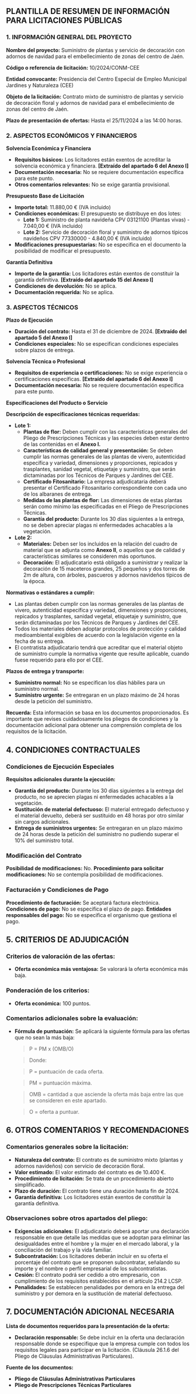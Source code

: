 ## PLANTILLA DE RESUMEN DE INFORMACIÓN PARA LICITACIONES PÚBLICAS

### 1. INFORMACIÓN GENERAL DEL PROYECTO

**Nombre del proyecto:** Suministro de plantas y servicio de decoración con adornos de navidad para el embellecimiento de zonas del centro de Jaén.

**Código o referencia de licitación:** 10/2024/CONM-CEE

**Entidad convocante:** Presidencia del Centro Especial de Empleo Municipal Jardines y Naturaleza (CEE)

**Objeto de la licitación:**  Contrato mixto de suministro de plantas y servicio de decoración floral y adornos de navidad para el embellecimiento de zonas del centro de Jaén.

**Plazo de presentación de ofertas:** Hasta el 25/11/2024 a las 14:00 horas.

### 2. ASPECTOS ECONÓMICOS Y FINANCIEROS

**Solvencia Económica y Financiera**
* **Requisitos básicos:** Los licitadores están exentos de acreditar la solvencia económica y financiera. **[Extraído del apartado 6 del Anexo I]**
* **Documentación necesaria:** No se requiere documentación específica para este punto.
* **Otros comentarios relevantes:** No se exige garantía provisional. 

**Presupuesto Base de Licitación**
* **Importe total:** 11.880,00 € (IVA incluido)
* **Condiciones económicas:** El presupuesto se distribuye en dos lotes:
    * **Lote 1:** Suministro de planta navideña CPV 03121100 (Plantas vivas) - 7.040,00 € (IVA incluido)
    * **Lote 2:** Servicio de decoración floral y suministro de adornos típicos navideños CPV 77330000 - 4.840,00 € (IVA incluido)
* **Modificaciones presupuestarias:** No se especifica en el documento la posibilidad de modificar el presupuesto. 

**Garantía Definitiva**
* **Importe de la garantía:** Los licitadores están exentos de constituir la garantía definitiva. **[Extraído del apartado 15 del Anexo I]**
* **Condiciones de devolución:** No se aplica.
* **Documentación requerida:** No se aplica.

### 3. ASPECTOS TÉCNICOS

**Plazo de Ejecución**
* **Duración del contrato:** Hasta el 31 de diciembre de 2024. **[Extraído del apartado 5 del Anexo I]**
* **Condiciones especiales:** No se especifican condiciones especiales sobre plazos de entrega. 

**Solvencia Técnica o Profesional**
* **Requisitos de experiencia o certificaciones:** No se exige experiencia o certificaciones específicas. **[Extraído del apartado 6 del Anexo I]**
* **Documentación necesaria:** No se requiere documentación específica para este punto.

**Especificaciones del Producto o Servicio**

**Descripción de especificaciones técnicas requeridas:**

* **Lote 1:**  
    * **Plantas de flor:** Deben cumplir con las características generales del Pliego de Prescripciones Técnicas y las especies deben estar dentro de las contenidas en el **Anexo I.**
    * **Características de calidad general y presentación:** Se deben cumplir las normas generales de las plantas de vivero, autenticidad específica y variedad, dimensiones y proporciones, repicados y trasplantes, sanidad vegetal, etiquetaje y suministro, que serán dictaminadas por los Técnicos de Parques y Jardines del CEE.
    * **Certificado Fitosanitario:** La empresa adjudicataria deberá presentar el Certificado Fitosanitario correspondiente con cada uno de los albaranes de entrega. 
    * **Medidas de las plantas de flor:** Las dimensiones de estas plantas serán como mínimo las especificadas en el Pliego de Prescripciones Técnicas. 
    * **Garantía del producto:** Durante los 30 días siguientes a la entrega, no se deben apreciar plagas ni enfermedades achacables a la vegetación.  
* **Lote 2:**
    * **Materiales:** Deben ser los incluidos en la relación del cuadro de material que se adjunta como **Anexo II**, o aquellos que de calidad y características similares se consideren más oportunos. 
    * **Decoración:** El adjudicatario está obligado a suministrar y realizar la decoración de 15 maceteros grandes, 25 pequeños y dos torres de 2m de altura, con árboles, pascueros y adornos navideños típicos de la época.

**Normativas o estándares a cumplir:**  
* Las plantas deben cumplir con las normas generales de las plantas de vivero, autenticidad específica y variedad, dimensiones y proporciones, repicados y trasplantes, sanidad vegetal, etiquetaje y suministro, que serán dictaminadas por los Técnicos de Parques y Jardines del CEE. 
* Todos los materiales deben adoptar protocolos de protección y calidad medioambiental exigibles de acuerdo con la legislación vigente en la fecha de su entrega.
* El contratista adjudicatario tendrá que acreditar que el material objeto de suministro cumple la normativa vigente que resulte aplicable, cuando fuese requerido para ello por el CEE. 

**Plazos de entrega y transporte:**
* **Suministro normal:** No se especifican los días hábiles para un suministro normal. 
* **Suministro urgente:**  Se entregaran en un plazo máximo de 24 horas desde la petición del suministro. 

**Recuerda:** Esta información se basa en los documentos proporcionados. Es importante que revises cuidadosamente los pliegos de condiciones y la documentación adicional para obtener una comprensión completa de los requisitos de la licitación. 


## 4. CONDICIONES CONTRACTUALES

### Condiciones de Ejecución Especiales

**Requisitos adicionales durante la ejecución:**

* **Garantía del producto:** Durante los 30 días siguientes a la entrega del producto, no se aprecien plagas ni enfermedades achacables a la vegetación.
* **Sustitución de material defectuoso:** El material entregado defectuoso y el material devuelto, deberá ser sustituido en 48 horas por otro similar sin cargos adicionales.
* **Entrega de suministros urgentes:** Se entregaran en un plazo máximo de 24 horas desde la petición del suministro no pudiendo superar el 10% del suministro total.

### Modificación del Contrato

**Posibilidad de modificaciones:** No.
**Procedimiento para solicitar modificaciones:** No se contempla posibilidad de modificaciones.

### Facturación y Condiciones de Pago

**Procedimiento de facturación:** Se aceptará factura electrónica.
**Condiciones de pago:** No se especifica el plazo de pago.
**Entidades responsables del pago:** No se especifica el organismo que gestiona el pago.

## 5. CRITERIOS DE ADJUDICACIÓN

### Criterios de valoración de las ofertas:

* **Oferta económica más ventajosa:** Se valorará la oferta económica más baja.

### Ponderación de los criterios:

* **Oferta económica:** 100 puntos.

### Comentarios adicionales sobre la evaluación:

* **Fórmula de puntuación:**  Se aplicará la siguiente fórmula para las ofertas que no sean la más baja:
    
    > P = PM x (OMB/O)
    
    > Donde: 
    
    > P = puntuación de cada oferta.
    
    > PM = puntuación máxima.
    
    > OMB = cantidad a que asciende la oferta más baja entre las que se consideren en este apartado.
    
    > O = oferta a puntuar.

## 6. OTROS COMENTARIOS Y RECOMENDACIONES

### Comentarios generales sobre la licitación:

* **Naturaleza del contrato:**  El contrato es de suministro mixto (plantas y adornos navideños) con servicio de decoración floral.
* **Valor estimado:** El valor estimado del contrato es de 10.400 €.
* **Procedimiento de licitación:** Se trata de un procedimiento abierto simplificado.
* **Plazo de duración:** El contrato tiene una duración hasta fin de 2024.
* **Garantía definitiva:** Los licitadores están exentos de constituir la garantía definitiva.

### Observaciones sobre otros apartados del pliego:

* **Exigencias adicionales:** El adjudicatario deberá aportar una declaración responsable en que detalle las medidas que se adoptan para eliminar las desigualdades entre el hombre y la mujer en el mercado laboral, y la conciliación del trabajo y la vida familiar.
* **Subcontratación:** Los licitadores deberán incluir en su oferta el porcentaje del contrato que se proponen subcontratar, señalando su importe y el nombre o perfil empresarial de los subcontratistas.
* **Cesión:** El contrato podrá ser cedido a otro empresario, con cumplimiento de los requisitos establecidos en el artículo 214.2 LCSP.
* **Penalidades:** Se establecen penalidades por demora en la entrega del suministro y por demora en la sustitución de material defectuoso.


## 7. DOCUMENTACIÓN ADICIONAL NECESARIA

**Lista de documentos requeridos para la presentación de la oferta:**

* **Declaración responsable:** Se debe incluir en la oferta una declaración responsable donde se especifique que la empresa cumple con todos los requisitos legales para participar en la licitación. (Cláusula 26.1.6 del Pliego de Cláusulas Administrativas Particulares).

**Fuente de los documentos:**

* **Pliego de Cláusulas Administrativas Particulares**
* **Pliego de Prescripciones Técnicas Particulares**


